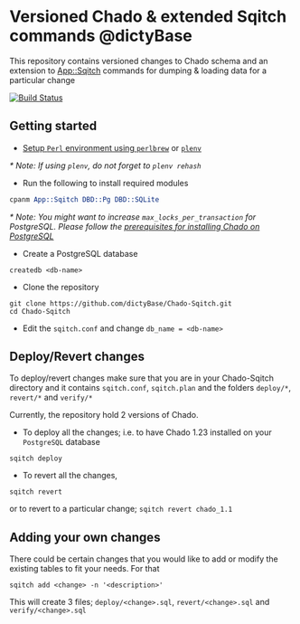 # Versioned Chado & extended Sqitch commands @dictyBase
This repository contains versioned changes to Chado schema and an extension to [App::Sqitch](https://metacpan.org/module/App::Sqitch) commands for dumping & loading data for a particular change 

[![Build Status](https://secure.travis-ci.org/dictyBase/Chado-Sqitch.png)](https://travis-ci.org/dictyBase/Chado-Sqitch) 

## Getting started
* [Setup `Perl` environment using `perlbrew`](http://dictybase.github.io/perl-setup/index.html) or [`plenv`](https://github.com/tokuhirom/plenv#synopsis)

_* Note: If using `plenv`, do not forget to `plenv rehash`_

* Run the following to install required modules

```perl
cpanm App::Sqitch DBD::Pg DBD::SQLite
```

_* Note: You might want to increase `max_locks_per_transaction` for PostgreSQL. Please follow the [prerequisites for installing Chado on PostgreSQL](https://gmod.svn.sourceforge.net/svnroot/gmod/schema/trunk/chado/INSTALL.Chado)_

* Create a PostgreSQL database

```shell
createdb <db-name>
```

* Clone the repository

```shell
git clone https://github.com/dictyBase/Chado-Sqitch.git 
cd Chado-Sqitch
```

* Edit the `sqitch.conf` and change `db_name = <db-name>`

## Deploy/Revert changes

To deploy/revert changes make sure that you are in your Chado-Sqitch directory and it contains `sqitch.conf`, `sqitch.plan` and the folders `deploy/*`, `revert/*` and `verify/*`

Currently, the repository hold 2 versions of Chado. 

* To deploy all the changes; i.e. to have Chado 1.23 installed on your `PostgreSQL` database

```shell
sqitch deploy
```

* To revert all the changes,

```shell
sqitch revert
```

or to revert to a particular change; `sqitch revert chado_1.1`

## Adding your own changes
There could be certain changes that you would like to add or modify the existing tables to fit your needs. For that

```shell
sqitch add <change> -n '<description>'
```

This will create 3 files; `deploy/<change>.sql`, `revert/<change>.sql` and `verify/<change>.sql`

